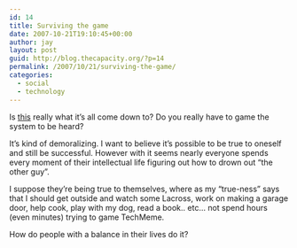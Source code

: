 ```yaml
---
id: 14
title: Surviving the game
date: 2007-10-21T19:10:45+00:00
author: jay
layout: post
guid: http://blog.thecapacity.org/?p=14
permalink: /2007/10/21/surviving-the-game/
categories:
  - social
  - technology
---
```

Is [this](http://scobleizer.com/2007/10/21/reverse-engineering-techmeme/ "Scoble and Techmeme") really what it&#8217;s all come down to? Do you really have to game the system to be heard?

It&#8217;s kind of demoralizing. I want to believe it&#8217;s possible to be true to oneself and still be successful. However with it seems nearly everyone spends every moment of their intellectual life figuring out how to drown out &#8220;the other guy&#8221;.

I suppose they&#8217;re being true to themselves, where as my &#8220;true-ness&#8221; says that I should get outside and watch some Lacross, work on making a garage door, help cook, play with my dog, read a book.. etc&#8230; not spend hours (even minutes) trying to game TechMeme.

How do people with a balance in their lives do it?